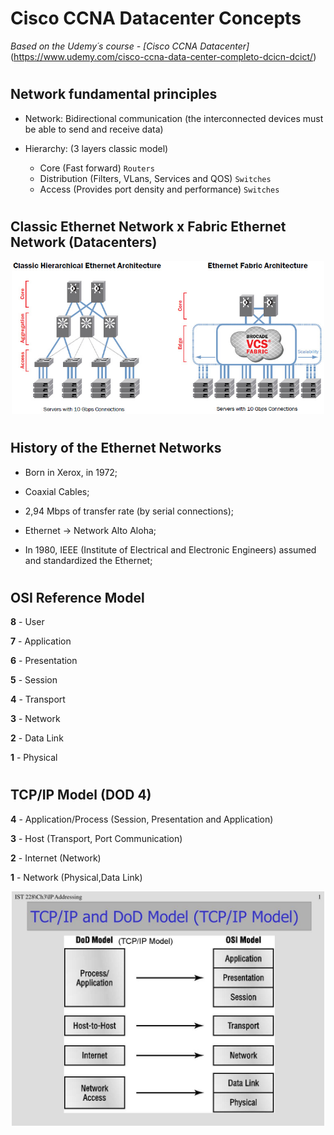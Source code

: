 # Cisco CCNA Datacenter Concepts

*Based on the Udemy´s course - [Cisco CCNA Datacenter]* (https://www.udemy.com/cisco-ccna-data-center-completo-dcicn-dcict/)

#

## Network fundamental principles

- Network: Bidirectional communication (the interconnected devices must be able to send and receive data)

- Hierarchy: (3 layers classic model)
  - Core (Fast forward) `Routers`
  - Distribution (Filters, VLans, Services and QOS) `Switches`
  - Access (Provides port density and performance) `Switches`

#

## Classic Ethernet Network x Fabric Ethernet Network (Datacenters)

<p align="center"><img src="images/ethernet-fabric-architecture.jpg" width="500px"></p>

#

## History of the Ethernet Networks

- Born in Xerox, in 1972;

- Coaxial Cables;

- 2,94 Mbps of transfer rate (by serial connections);

- Ethernet -> Network Alto Aloha;

- In 1980, IEEE (Institute of Electrical and Electronic Engineers) assumed and standardized the Ethernet;

#

## OSI Reference Model

**8** - User

**7** - Application

**6** - Presentation

**5** - Session

**4** - Transport

**3** - Network

**2** - Data Link

**1** - Physical

#

## TCP/IP Model (DOD 4)

**4** - Application/Process (Session, Presentation and Application)

**3** - Host (Transport, Port Communication)

**2** - Internet (Network)

**1** - Network (Physical,Data Link)

<p align="center"><img src="images/tcp-dod.jpg" width="500px"></p>
